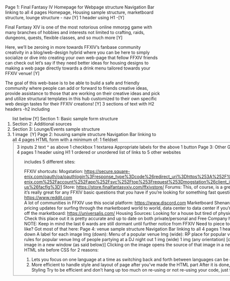 Page 1: Final Fantasy IV Homepage for Webpage structure 
Navigation Bar linking to all 4 pages
Homepage, Housing sample structure, marketboard structure, lounge structure - nav [Y]
1 header using H1 -[Y]
<p> Final Fantasy XIV is one of the most notorious online mmorpg game with many branches of hobbies and interests not limited to crafting, raids, dungeons, quests, flexible classes, and so much more [Y]
<p> Here, we’ll be zeroing in more towards FFXIV’s fanbase community creativity in a blog/web-design hybrid where you can be here to simply socialize or dive into creating your own web-page that fellow FFXIV friends can check out let’s say if they need better ideas for housing designs to making a web page directly towards a drink menu tailored towards your FFXIV venue! [Y]
<p> The goal of this web-base is to be able to build a safe and friendly community where people can add or forward to friends creative ideas, provide assistance to those that are working on their creative ideas and pick and utilize structural templates in this hub customized to their own specific web design tastes for their FFXIV creations! [Y]
3 sections of text with H2 headers -h2 including <ol> list below [Y]
Section 1:  Basic sample form structure <li>
Section 2:  Additional sources <li>
Section 3: Lounge/Events sample structure <li>
1 image <img src> [Y]
Page 2: housing sample structure
Navigation Bar linking to all 4 pages
HTML form with a minimum of:
1 fieldset <fieldset>
3 inputs <character first name> <character last name> <housing type [options and select]>
2 text ^ as above
1 checkbox <agree to terms and conditions>
1 textarea <objective of housing design>
Appropriate labels for the above
1 button <submit>
Page 3: Other Great FFXIV Sources
Navigation Bar linking to all 4 pages
1 header using H1
1 ordered or unordered list of links to 5 other websites
<ul> includes 5 different sites:

FFXIV shortcuts:
    Mogstation: https://secure.square-enix.com/oauth/oa/oauthlogin%3Fresponse_type%3Dcode%26redirect_uri%3Dhttps%253A%252F%252Fsecure.square-enix.com%252Faccount%252Fapp%252Fsvc%252Ftop%253Frequest%253Dmogstation%26client_id%3Dffxiv_mog%26alar%3D1%26lang%3Den-us%26facflg%3D1
    Store: https://store.finalfantasyxiv.com/ffxivstore/
Forums:
This, of course, is a great social web forum for almost everything but it’s really great for any FFXIV basic questions that you have if you’re looking for something fast questioned by and made by people like you! https://www.reddit.com    
A lot of communities in FFXIV use this social platform: https://www.discord.com 
Marketboard Shenanigans:
This website is truly great and on top of pricing updates for surfing through the marketboard world to world, data center to data center if you’re trying to figure out where to go to buy stuff off the marketboard: https://universalis.com/
Housing Sources:
Looking for a house but tired of physically searching from world to world in-game? Check this place out it is pretty accurate and up to date on both private/personal and Free Company housing: https://zhu.codes/paissa?world=407
NOTE: Keep in mind the last 6 wards are still dormant until further notice from FFXIV 
Need to piece together some designs but not sure what it looks like? Got most of that here:
Page 4: venue sample structure
Navigation Bar linking to all 4 pages
1 header using H1
6 images displayed 3 wide and 2 down
A label for each image
Img (down): Menu of a popular venue 
Img (wide): RP place for popular venue
Img (down): RP venue
Img (wide): RP rules for popular venue
Img of people partying at a DJ night out 1 img (wide) 1 img (any orientation) [clicking on this image opens the source of the image in a new window {as said below}]
Clicking on the image opens the source of that image in a new window
Phase 2: Construction
Build your HTML site before CSS for 2 reasons:
1) Lets you focus on one language at a time as switching back and forth between languages can be difficult
2) More efficient to handle style and layout of page after you’ve made the HTML part
After it is done, test it to make sure it works (npm)
Phase 3: Styling
Try to be efficient and don’t hang up too much on re-using or not re-using your code, just focus on organization and clarity
